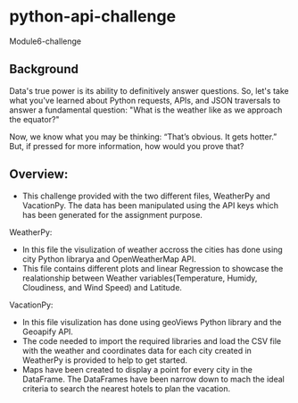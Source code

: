 # python-api-challenge
Module6-challenge

Background
----------
Data's true power is its ability to definitively answer questions. So, let's take what you've learned about Python requests, APIs, and JSON traversals to answer a fundamental question: "What is the weather like as we approach the equator?"

Now, we know what you may be thinking: “That’s obvious. It gets hotter.” But, if pressed for more information, how would you prove that?

Overview:
---------
- This challenge provided with the two different files, WeatherPy and VacationPy. The data has been manipulated using the API keys which has been generated for the assignment purpose. 

WeatherPy:

- In this file the visulization of weather accross the cities has done using city Python librarya and OpenWeatherMap API.
- This file contains different plots and linear Regression to showcase the realationship between Weather variables(Temperature, Humidy, Cloudiness, and Wind Speed) and Latitude.

VacationPy:

- In this file visulization has done using geoViews Python library and the Geoapify API.
- The code needed to import the required libraries and load the CSV file with the weather and coordinates data for each city created in WeatherPy is provided to help to get started.
- Maps have been created to display a point for every city in the DataFrame. The DataFrames have been narrow down to mach the ideal criteria to search the nearest hotels to plan the vacation.

